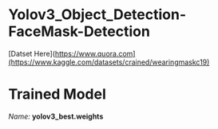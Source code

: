 # Yolov3_Object_Detection-FaceMask-Detection



[Datset Here](https://www.quora.com](https://www.kaggle.com/datasets/crained/wearingmaskc19)

<h1> Trained Model </h1>
<i>Name:</i> <b> yolov3_best.weights </b>
